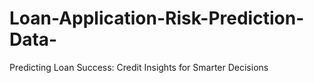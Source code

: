 # Loan-Application-Risk-Prediction-Data-
Predicting Loan Success: Credit Insights for Smarter Decisions
